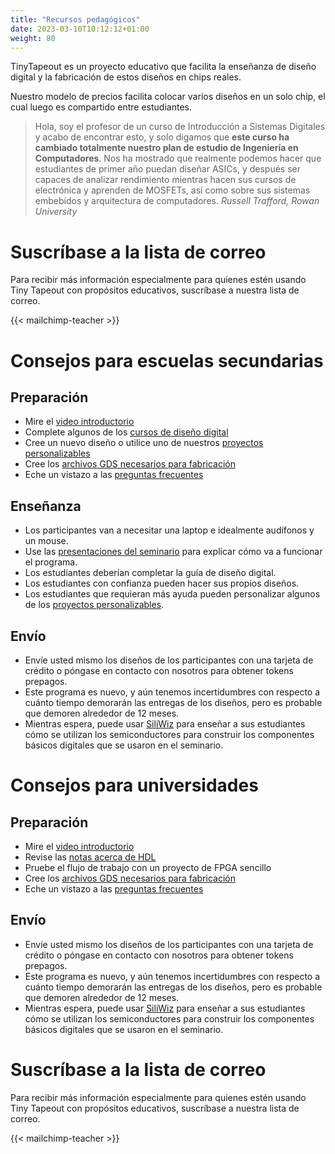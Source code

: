 ```yaml
---
title: "Recursos pedagógicos"
date: 2023-03-10T10:12:12+01:00
weight: 80
---
```


TinyTapeout es un proyecto educativo que facilita la enseñanza de diseño digital y la fabricación de estos diseños en chips reales.

Nuestro modelo de precios facilita colocar varios diseños en un solo chip, el cual luego es compartido entre estudiantes.

> Hola, soy el profesor de un curso de Introducción a Sistemas Digitales y acabo de encontrar esto, y solo digamos que **este curso ha cambiado totalmente nuestro plan de estudio de Ingeniería en Computadores**. Nos ha mostrado que realmente podemos hacer que estudiantes de primer año puedan diseñar ASICs, y después ser capaces de analizar rendimiento mientras hacen sus cursos de electrónica y aprenden de MOSFETs, así como sobre sus sistemas embebidos y arquitectura de computadores. *Russell Trafford, Rowan University*

# Suscríbase a la lista de correo

Para recibir más información especialmente para quienes estén usando Tiny Tapeout con propósitos educativos, suscríbase a nuestra lista de correo.

{{< mailchimp-teacher >}}

# Consejos para escuelas secundarias

## Preparación

* Mire el [video introductorio](https://youtu.be/f4w1QOpHzOo)
* Complete algunos de los [cursos de diseño digital](../../es/digital_design/)
* Cree un nuevo diseño o utilice uno de nuestros [proyectos personalizables](/tags/customisable/)
* Cree los [archivos GDS necesarios para fabricación](https://tinytapeout.com/#get-your-submission-ready)
* Eche un vistazo a las [preguntas frecuentes](../../es/faq)

## Enseñanza

* Los participantes van a necesitar una laptop e idealmente audífonos y un mouse.
* Use las [presentaciones del seminario](https://docs.google.com/presentation/d/1NHFC3NHHFAzqK8HMGjxMHXJJ6r4j15dY86nk-boGDNM) para explicar cómo va a funcionar el programa.
* Los estudiantes deberían completar la guía de diseño digital.
* Los estudiantes con confianza pueden hacer sus propios diseños.
* Los estudiantes que requieran más ayuda pueden personalizar algunos de los [proyectos personalizables](/tags/customisable/).

## Envío

* Envíe usted mismo los diseños de los participantes con una tarjeta de crédito o póngase en contacto con nosotros para obtener tokens prepagos.
* Este programa es nuevo, y aún tenemos incertidumbres con respecto a cuánto tiempo demorarán las entregas de los diseños, pero es probable que demoren alrededor de 12 meses.
* Mientras espera, puede usar [SiliWiz](/../../es/siliwiz) para enseñar a sus estudiantes cómo se utilizan los semiconductores para construir los componentes básicos digitales que se usaron en el seminario.

# Consejos para universidades

## Preparación

* Mire el [video introductorio](https://youtu.be/f4w1QOpHzOo)
* Revise las [notas acerca de HDL](/../../es/hdl/)
* Pruebe el flujo de trabajo con un proyecto de FPGA sencillo
* Cree los [archivos GDS necesarios para fabricación](https://tinytapeout.com/#get-your-submission-ready)
* Eche un vistazo a las [preguntas frecuentes](../../es/faq)

## Envío

* Envíe usted mismo los diseños de los participantes con una tarjeta de crédito o póngase en contacto con nosotros para obtener tokens prepagos.
* Este programa es nuevo, y aún tenemos incertidumbres con respecto a cuánto tiempo demorarán las entregas de los diseños, pero es probable que demoren alrededor de 12 meses.
* Mientras espera, puede usar [SiliWiz](/../../es/siliwiz) para enseñar a sus estudiantes cómo se utilizan los semiconductores para construir los componentes básicos digitales que se usaron en el seminario.

# Suscríbase a la lista de correo

Para recibir más información especialmente para quienes estén usando Tiny Tapeout con propósitos educativos, suscríbase a nuestra lista de correo.

{{< mailchimp-teacher >}}
